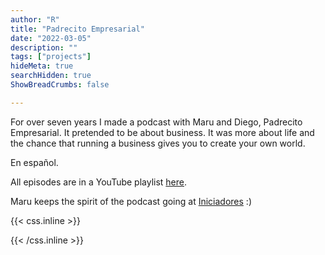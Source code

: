 ```yaml
---
author: "R"
title: "Padrecito Empresarial"
date: "2022-03-05"
description: ""
tags: ["projects"]
hideMeta: true
searchHidden: true
ShowBreadCrumbs: false

---
```


For over seven years I made a podcast with Maru and Diego, Padrecito Empresarial. It pretended to be about business. It was more about life and the chance that running a business gives you to create your own world.

En español.

All episodes are in a YouTube playlist [here](https://www.youtube.com/watch?v=pxiB5_Ps6bA&list=PLQgaUUFabc2gtkvmzFW41myCeCfaAxQGw).

Maru keeps the spirit of the podcast going at
[Iniciadores](https://www.youtube.com/watch?v=rX6T3plVR9M)
 :)

{{< css.inline >}}

<style>
.canon { background: white; width: 100%; height: auto; }
</style>

{{< /css.inline >}}
